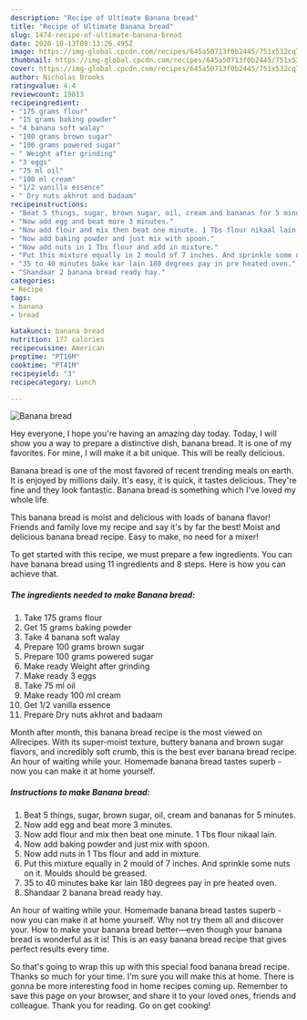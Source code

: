 ```yaml
---
description: "Recipe of Ultimate Banana bread"
title: "Recipe of Ultimate Banana bread"
slug: 1474-recipe-of-ultimate-banana-bread
date: 2020-10-13T08:13:26.495Z
image: https://img-global.cpcdn.com/recipes/645a50713f0b2445/751x532cq70/banana-bread-recipe-main-photo.jpg
thumbnail: https://img-global.cpcdn.com/recipes/645a50713f0b2445/751x532cq70/banana-bread-recipe-main-photo.jpg
cover: https://img-global.cpcdn.com/recipes/645a50713f0b2445/751x532cq70/banana-bread-recipe-main-photo.jpg
author: Nicholas Brooks
ratingvalue: 4.4
reviewcount: 19813
recipeingredient:
- "175 grams flour"
- "15 grams baking powder"
- "4 banana soft walay"
- "100 grams brown sugar"
- "100 grams powered sugar"
- " Weight after grinding"
- "3 eggs"
- "75 ml oil"
- "100 ml cream"
- "1/2 vanilla essence"
- " Dry nuts akhrot and badaam"
recipeinstructions:
- "Beat 5 things, sugar, brown sugar, oil, cream and bananas for 5 minutes."
- "Now add egg and beat more 3 minutes."
- "Now add flour and mix then beat one minute. 1 Tbs flour nikaal lain."
- "Now add baking powder and just mix with spoon."
- "Now add nuts in 1 Tbs flour and add in mixture."
- "Put this mixture equally in 2 mould of 7 inches. And sprinkle some nuts on it. Moulds should be greased."
- "35 to 40 minutes bake kar lain 180 degrees pay in pre heated oven."
- "Shandaar 2 banana bread ready hay."
categories:
- Recipe
tags:
- banana
- bread

katakunci: banana bread 
nutrition: 177 calories
recipecuisine: American
preptime: "PT16M"
cooktime: "PT41M"
recipeyield: "3"
recipecategory: Lunch

---
```



![Banana bread](https://img-global.cpcdn.com/recipes/645a50713f0b2445/751x532cq70/banana-bread-recipe-main-photo.jpg)

Hey everyone, I hope you're having an amazing day today. Today, I will show you a way to prepare a distinctive dish, banana bread. It is one of my favorites. For mine, I will make it a bit unique. This will be really delicious.

Banana bread is one of the most favored of recent trending meals on earth. It is enjoyed by millions daily. It's easy, it is quick, it tastes delicious. They're fine and they look fantastic. Banana bread is something which I've loved my whole life.

This banana bread is moist and delicious with loads of banana flavor! Friends and family love my recipe and say it&#39;s by far the best! Moist and delicious banana bread recipe. Easy to make, no need for a mixer!


To get started with this recipe, we must prepare a few ingredients. You can have banana bread using 11 ingredients and 8 steps. Here is how you can achieve that.

<!--inarticleads1-->

##### The ingredients needed to make Banana bread:

1. Take 175 grams flour
1. Get 15 grams baking powder
1. Take 4 banana soft walay
1. Prepare 100 grams brown sugar
1. Prepare 100 grams powered sugar
1. Make ready  Weight after grinding
1. Make ready 3 eggs
1. Take 75 ml oil
1. Make ready 100 ml cream
1. Get 1/2 vanilla essence
1. Prepare  Dry nuts akhrot and badaam


Month after month, this banana bread recipe is the most viewed on Allrecipes. With its super-moist texture, buttery banana and brown sugar flavors, and incredibly soft crumb, this is the best ever banana bread recipe. An hour of waiting while your. Homemade banana bread tastes superb - now you can make it at home yourself. 

<!--inarticleads2-->

##### Instructions to make Banana bread:

1. Beat 5 things, sugar, brown sugar, oil, cream and bananas for 5 minutes.
1. Now add egg and beat more 3 minutes.
1. Now add flour and mix then beat one minute. 1 Tbs flour nikaal lain.
1. Now add baking powder and just mix with spoon.
1. Now add nuts in 1 Tbs flour and add in mixture.
1. Put this mixture equally in 2 mould of 7 inches. And sprinkle some nuts on it. Moulds should be greased.
1. 35 to 40 minutes bake kar lain 180 degrees pay in pre heated oven.
1. Shandaar 2 banana bread ready hay.


An hour of waiting while your. Homemade banana bread tastes superb - now you can make it at home yourself. Why not try them all and discover your. How to make your banana bread better—even though your banana bread is wonderful as it is! This is an easy banana bread recipe that gives perfect results every time. 

So that's going to wrap this up with this special food banana bread recipe. Thanks so much for your time. I'm sure you will make this at home. There is gonna be more interesting food in home recipes coming up. Remember to save this page on your browser, and share it to your loved ones, friends and colleague. Thank you for reading. Go on get cooking!
